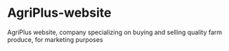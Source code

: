 # AgriPlus-website
AgriPlus website, company specializing on buying and selling quality farm produce, for marketing purposes
